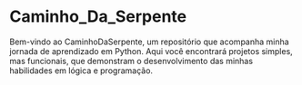 # Caminho_Da_Serpente
Bem-vindo ao CaminhoDaSerpente, um repositório que acompanha minha jornada de aprendizado em Python. Aqui você encontrará projetos simples, mas funcionais, que demonstram o desenvolvimento das minhas habilidades em lógica e programação.
